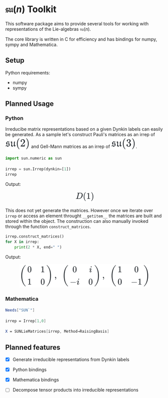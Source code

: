# $\mathfrak{su}(n)$ Toolkit

This software package aims to provide several tools for working with representations of the Lie-algebras $\mathfrak{su}(n)$.

The core library is written in C for efficiency and has bindings for numpy, sympy and Mathematica.

## Setup

Python requirements:

* numpy
* sympy

## Planned Usage

### Python

Irreducibe matrix representations based on a given Dynkin labels can easily be generated. As a sample let's construct Pauli's matrices as an irrep of <sub><sub><img alt="\mathfrak{su}(2)" src="images/fa4efd26c491dfa3da955fb46c8ac023.svg" /></sub></sub> and Gell-Mann matrices as an irrep of <sub><sub><img alt="\mathfrak{su}(3)" src="images/d5f0a6fccf11f2b2a389ee9011ddd658.svg" /></sub></sub>.

```python
import sun.numeric as sun

irrep = sun.Irrep(dynkin=[1])
irrep
```
Output: 

<p align="center"><img alt="D(1)" src="images/ad0777e189b4b22f46807d3878e4e72c.svg" /></p>



This does not yet generate the matrices. However once we iterate over `irrep` or access an element throught `__getitem__` the matrices are built and stored within the object. The construction can also manually invoked through the function `construct_matrices`.

```python
irrep.construct_matrices()
for X in irrep:
    print(2 * X, end=" ")
```
Output:

<p align="center"><img alt="\begin{pmatrix} 0 & 1 \\ 1 & 0 \end{pmatrix},\ \begin{pmatrix} 0 & i \\ -i & 0 \end{pmatrix},\ \begin{pmatrix} 1 & 0 \\ 0 & -1 \end{pmatrix}" src="images/e89d0222b50b5ffd1c309b51bc20be51.svg" /></p>

### Mathematica

```mathematica
Needs["SUN`"]

irrep = Irrep[1,0]

X = SUNLieMatrices[irrep, Method→RaisingBasis]
```

## Planned features

- [x] Generate irreducible representations from Dynkin labels
- [x] Python bindings
- [x] Mathematica bindings
- [ ] Decompose tensor products into irreducible representations


